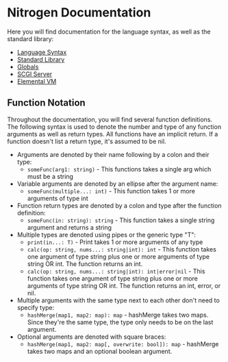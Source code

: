 # Nitrogen Documentation

Here you will find documentation for the language syntax, as well as the standard library:

- [Language Syntax](language)
- [Standard Library](std)
- [Globals](globals.md)
- [SCGI Server](scgi-server.md)
- [Elemental VM](vm.md)

## Function Notation

Throughout the documentation, you will find several function definitions. The following
syntax is used to denote the number and type of any function arguments as well as
return types. All functions have an implicit return. If a function doesn't list a
return type, it's assumed to be nil.

- Arguments are denoted by their name following by a colon and their type:
  - `someFunc(arg1: string)` - This functions takes a single arg which must be a string
- Variable arguments are denoted by an ellipse after the argument name:
  - `someFunc(multiple...: int)` - This function takes 1 or more arguments of type int
- Function return types are denoted by a colon and type after the function definition:
  - `someFunc(in: string): string` - This function takes a single string argument and returns a string
- Multiple types are denoted using pipes or the generic type "T":
  - `print(in...: T)` - Print takes 1 or more arguments of any type
  - `calc(op: string, nums...: string|int): int` - This function takes one argument of type string plus one or more arguments of type string OR int. The function returns an int.
  - `calc(op: string, nums...: string|int): int|error|nil` - This function takes one argument of type string plus one or more arguments of type string OR int. The function returns an int, error, or nil.
- Multiple arguments with the same type next to each other don't need to specify type:
  - `hashMerge(map1, map2: map): map` - hashMerge takes two maps. Since they're the same type, the type only needs to be on the last argument.
- Optional arguments are denoted with square braces:
  - `hashMerge(map1, map2: map[, overwrite: bool]): map` - hashMerge takes two maps and an optional boolean argument.
